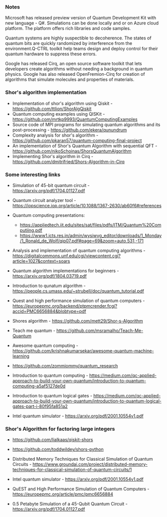 ### Notes
Microsoft has released preview version of Quantum Development Kit with new language - Q#. Simulations can be done locally and or on Azure cloud platform. The platform offers rich libraries and code samples.

Quantum systems are highly suspectible to decoherence. The states of quantum bits are quickly randomized by interference from the environment.Q-CTRL toolkit help teams design and deploy control for their quantum hardware to suppress these errors.

Google has released Cirq, an open source software toolkit that lets developers create algorithms without needing a background in quantum physics. Google has also released OpenFremion-Cirq for creation of 
algorithms that simulate molecules and properties of materials.


### Shor's algorithm implementation
* Implementation of shor's algorithm using Qiskit - https://github.com/ttlion/ShorAlgQiskit
* Quantum computing examples using QISKit - https://github.com/mrtkp9993/QuantumComputingExamples
* Source code of MPI programs for simulating quantum algorithms and its post-processing - https://github.com/ekera/qunundrum
* Complexity analysis for shor's algorithm - https://github.com/pkaran57/quantum-computing-final-project
* An implementation of Shor's Quantum Algorithm with sequential QFT - https://github.com/nikoSchoinas/ShorsQuantumAlgorithm
* Implementing Shor's algorithm in Cirq - https://github.com/dmitrifried/Shors-Algorithm-in-Cirq

### Some interesting links


* Simulation of 45-bit quantum circuit - https://arxiv.org/pdf/1704.01127.pdf
* Quantum circuit analyzer tool - https://iopscience.iop.org/article/10.1088/1367-2630/ab60f6#references
* Quantum computing presentations:
  * https://appliedtech.iit.edu/sites/sat/files/pdfs/ITM/Quantum%20Computiing.pdf
  * https://www1.icts.res.in/admin/wysiwyg_editor/downloads/1_Monday/1_Ronald_de_Wolf/qip07.pdf#page=69&zoom=auto,531,-171
* Analysis and implementation of quantum computing algorithms - https://digitalcommons.unf.edu/cgi/viewcontent.cgi?article=1027&context=soars
* Quantum algorithm implementations for beginners - https://arxiv.org/pdf/1804.03719.pdf
* Introduction to qunatum algorithm - https://people.cs.umass.edu/~strubell/doc/quantum_tutorial.pdf
* Quest and high performance simulation of quantum computers - https://europepmc.org/backend/ptpmcrender.fcgi?accid=PMC6656884&blobtype=pdf

* Shores algorithm - https://github.com/mett29/Shor-s-Algorithm
* Teach me quantum - https://github.com/msramalho/Teach-Me-Quantum
* Awesome quantum computing - https://github.com/krishnakumarsekar/awesome-quantum-machine-learning
* https://github.com/zommiommy/quantum_research


* Introduction to quantum computing - https://medium.com/qc-applied-approach-to-build-your-own-quantum/introduction-to-quantum-computing-a5af5127de0d
* Introduction to quantum logical gates - https://medium.com/qc-applied-approach-to-build-your-own-quantum/introduction-to-quantum-logical-gates-part-i-80f95fa851a2
* Intel quantum simulator - https://arxiv.org/pdf/2001.10554v1.pdf

### Shor's Algorithm for factoring large integers

* https://github.com/lialkaas/qiskit-shors
* https://github.com/toddwildey/shors-python

* Distributed Memory Techniques for Classical Simulation of Quantum Circuits - https://www.groundai.com/project/distributed-memory-techniques-for-classical-simulation-of-quantum-circuits/1
* Intel quantum simulator - https://arxiv.org/pdf/2001.10554v1.pdf
* QuEST and High Performance Simulation of Quantum Computers - https://europepmc.org/article/pmc/pmc6656884
* 0.5 Petabyte Simulation of a 45-Qubit Quantum Circuit - https://arxiv.org/pdf/1704.01127.pdf



